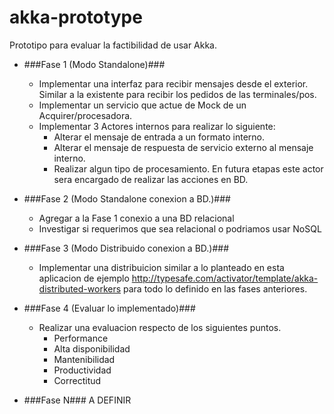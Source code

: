 akka-prototype
==============

Prototipo para evaluar la factibilidad de usar Akka.

- ###Fase 1 (Modo Standalone)###

  - Implementar una interfaz para recibir mensajes desde el exterior. Similar a la existente para recibir los pedidos de las terminales/pos.
  - Implementar un servicio que actue de Mock de un Acquirer/procesadora.
  - Implementar 3 Actores internos para realizar lo siguiente:
    - Alterar el mensaje de entrada a un formato interno.
    - Alterar el mensaje de respuesta de servicio externo al mensaje interno.
    - Realizar algun tipo de procesamiento. En futura etapas este actor sera encargado de realizar las acciones en BD.

- ###Fase 2 (Modo Standalone conexion a BD.)###
  - Agregar a la Fase 1 conexio a una BD relacional
  - Investigar si requerimos que sea relacional o podriamos usar NoSQL
  
- ###Fase 3 (Modo Distribuido conexion a BD.)###
  - Implementar una distribuicion similar a lo planteado en esta aplicacion de ejemplo http://typesafe.com/activator/template/akka-distributed-workers para todo lo definido en las fases anteriores.

- ###Fase 4 (Evaluar lo implementado)###
  - Realizar una evaluacion respecto de los siguientes puntos.
    - Performance
    - Alta disponibilidad
    - Mantenibilidad
    - Productividad
    - Correctitud

- ###Fase N###
A DEFINIR
